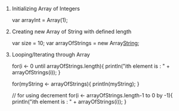 1. Initializing Array of Integers

   var arrayInt = Array(1);

2. Creating new Array of String with defined length

   var size = 10;
   var arrayOfStrings = new Array[String](size);
   
3. Looping/Iterating through Array

   for(i <- 0 until arrayOfStrings.length){
     println("ith element is : " + arrayOfStrings(i));
   }
   
   for(myString <- arrayOfStrings){
     println(myString);
   }
   
   // for using decrement
   for(i <- arrayOfStrings.length-1 to 0 by -1){
     println("ith element is : " + arrayOfStrings(i));
   }